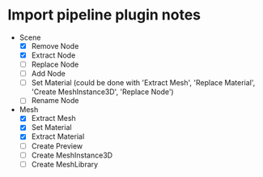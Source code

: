 # Import pipeline plugin notes


- Scene
	- [x] Remove Node
	- [x] Extract Node
	- [ ] Replace Node
	- [ ] Add Node
	- [ ] Set Material (could be done with 'Extract Mesh', 'Replace Material', 'Create MeshInstance3D', 'Replace Node')
	- [ ] Rename Node
- Mesh
	- [x] Extract Mesh
	- [x] Set Material
	- [x] Extract Material
	- [ ] Create Preview
	- [ ] Create MeshInstance3D
	- [ ] Create MeshLibrary
